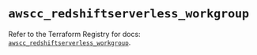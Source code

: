 # `awscc_redshiftserverless_workgroup`

Refer to the Terraform Registry for docs: [`awscc_redshiftserverless_workgroup`](https://registry.terraform.io/providers/hashicorp/awscc/0.70.0/docs/resources/redshiftserverless_workgroup).
